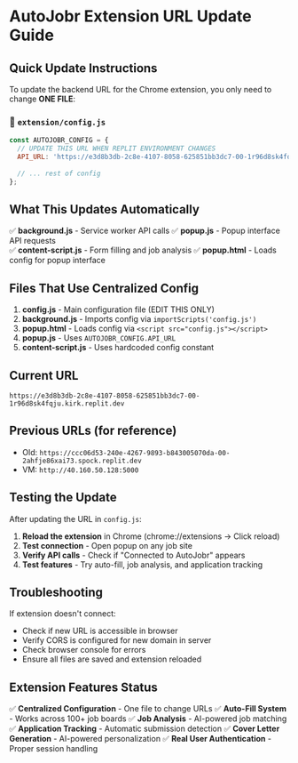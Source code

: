 # AutoJobr Extension URL Update Guide

## Quick Update Instructions

To update the backend URL for the Chrome extension, you only need to change **ONE FILE**:

### 📁 `extension/config.js`

```javascript
const AUTOJOBR_CONFIG = {
  // UPDATE THIS URL WHEN REPLIT ENVIRONMENT CHANGES
  API_URL: 'https://e3d8b3db-2c8e-4107-8058-625851bb3dc7-00-1r96d8sk4fqju.kirk.replit.dev',
  
  // ... rest of config
};
```

## What This Updates Automatically

✅ **background.js** - Service worker API calls
✅ **popup.js** - Popup interface API requests  
✅ **content-script.js** - Form filling and job analysis
✅ **popup.html** - Loads config for popup interface

## Files That Use Centralized Config

1. **config.js** - Main configuration file (EDIT THIS ONLY)
2. **background.js** - Imports config via `importScripts('config.js')`
3. **popup.html** - Loads config via `<script src="config.js"></script>`
4. **popup.js** - Uses `AUTOJOBR_CONFIG.API_URL`
5. **content-script.js** - Uses hardcoded config constant

## Current URL
```
https://e3d8b3db-2c8e-4107-8058-625851bb3dc7-00-1r96d8sk4fqju.kirk.replit.dev
```

## Previous URLs (for reference)
- Old: `https://ccc06d53-240e-4267-9893-b843005070da-00-2ahfje86xai73.spock.replit.dev`
- VM: `http://40.160.50.128:5000`

## Testing the Update

After updating the URL in `config.js`:

1. **Reload the extension** in Chrome (chrome://extensions -> Click reload)
2. **Test connection** - Open popup on any job site
3. **Verify API calls** - Check if "Connected to AutoJobr" appears
4. **Test features** - Try auto-fill, job analysis, and application tracking

## Troubleshooting

If extension doesn't connect:
- Check if new URL is accessible in browser
- Verify CORS is configured for new domain in server
- Check browser console for errors
- Ensure all files are saved and extension reloaded

## Extension Features Status
✅ **Centralized Configuration** - One file to change URLs
✅ **Auto-Fill System** - Works across 100+ job boards
✅ **Job Analysis** - AI-powered job matching
✅ **Application Tracking** - Automatic submission detection
✅ **Cover Letter Generation** - AI-powered personalization
✅ **Real User Authentication** - Proper session handling